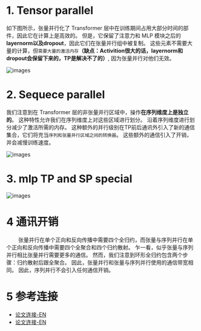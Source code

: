 # 1. Tensor parallel

如下图所示，张量并行化了 Transformer 层中在训练期间占用大部分时间的部件，因此它在计算上是高效的。 但是，它保留了注意力和 MLP 模块之后的**layernorm以及dropout**，因此它们在张量并行组中被复制。 这些元素不需要大量的计算，但`需要大量的激活内存`**（缺点：Activition很大的话，layernorm和dropout会保留下来的，TP是解决不了的）**, 因为张量并行对他们无效。<br>

![images](./images/tensor-parallel.png)

# 2. Sequece parallel

我们注意到在 Transformer 层的非张量并行区域中，操作**在序列维度上是独立的**。 这种特性允许我们在序列维度上对这些区域进行划分。 沿着序列维度进行划分减少了激活所需的内存。 这种额外的并行级别在TP前后通讯外引入了新的通信集合，它们将充当`序列和张量并行区域之间的转换器`。 这些额外的通信引入了开销，并会减慢训练速度。<br>

![images](./images/sequence-parallel.png)

# 3. mlp TP and SP special

![images](./images/mlp-tensor-sequence-parallel.png)


# 4 通讯开销

&nbsp;&nbsp;&nbsp;&nbsp;&nbsp;&nbsp;&nbsp;&nbsp;张量并行在单个正向和反向传播中需要四个全归约，而张量与序列并行在单个正向和反向传播中需要四个全聚合和四个归约散射。 乍一看，似乎张量与序列并行相比张量并行需要更多的通信。 然而，我们注意到环形全归约包含两个步骤：归约散射后跟全聚合。 因此，张量并行和张量与序列并行使用的通信带宽相同。 因此，序列并行不会引入任何通信开销。<br>

# 5 参考连接
- [论文连接-EN](https://arxiv.org/pdf/2205.05198)
- [论文连接-EN](https://yiyibooks.cn/arxiv/2205.05198v1/index.html)
